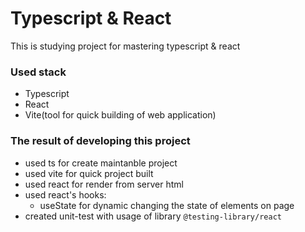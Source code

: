 # Typescript & React
This is studying project for mastering typescript & react

### Used stack
+ Typescript
+ React
+ Vite(tool for quick building of  web application)

### The result of developing this project
+ used ts for create maintanble project
+ used vite for quick project built
+ used react for render from server html
+ used react's hooks:
  + useState for dynamic changing the state of elements on page
+ created unit-test with usage of library ```@testing-library/react```
